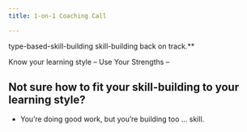 ```yaml
---
title: 1-on-1 Coaching Call

---
```

type-based-skill-building
skill-building back on track.**

Know your learning style –
Use Your Strengths –


## Not sure how to fit your skill-building to your learning style?



- You’re doing good work, but you’re building too ... skill.